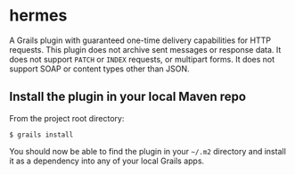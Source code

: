 # hermes
A Grails plugin with guaranteed one-time delivery capabilities for HTTP requests.  This plugin does not archive sent messages or response data.  It does not support `PATCH` or `INDEX` requests, or multipart forms.  It does not support SOAP or content types other than JSON.

## Install the plugin in your local Maven repo

From the project root directory:

`$ grails install`

You should now be able to find the plugin in your `~/.m2` directory and install it as a dependency into any of your local Grails apps.
